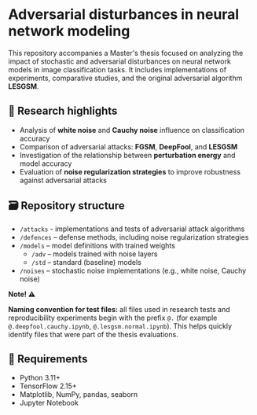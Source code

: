 # Adversarial disturbances in neural network modeling

This repository accompanies a Master's thesis focused on analyzing the impact of
stochastic and adversarial disturbances on neural network models in image
classification tasks. It includes implementations of experiments, comparative
studies, and the original adversarial algorithm **LESGSM**.

## 🔬 Research highlights

- Analysis of **white noise** and **Cauchy noise** influence on classification
  accuracy
- Comparison of adversarial attacks: **FGSM**, **DeepFool**, and **LESGSM**
- Investigation of the relationship between **perturbation energy** and model
  accuracy
- Evaluation of **noise regularization strategies** to improve robustness
  against adversarial attacks

## 🗃️ Repository structure

- `/attacks` - implementations and tests of adversarial attack algorithms
- `/defences` – defense methods, including noise regularization strategies
- `/models` – model definitions with trained weights
  - `/adv` – models trained with noise layers
  - `/std` – standard (baseline) models
- `/noises` – stochastic noise implementations (e.g., white noise, Cauchy noise)

**Note! ⚠️**

**Naming convention for test files:** all files used in research tests and
reproducibility experiments begin with the prefix `@.` (for example
`@.deepfool.cauchy.ipynb`, `@.lesgsm.normal.ipynb`). This helps quickly identify
files that were part of the thesis evaluations.

## 📃 Requirements

- Python 3.11+
- TensorFlow 2.15+
- Matplotlib, NumPy, pandas, seaborn
- Jupyter Notebook
